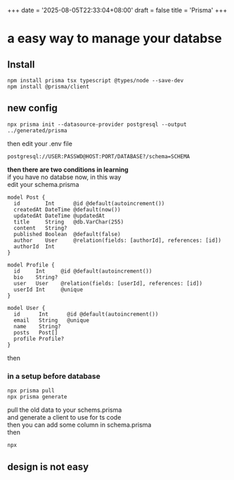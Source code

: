 +++
date = '2025-08-05T22:33:04+08:00'
draft = false
title = 'Prisma'
+++
# a easy way to manage your databse

## Install
```
npm install prisma tsx typescript @types/node --save-dev
npm install @prisma/client
```

## new config
```
npx prisma init --datasource-provider postgresql --output ../generated/prisma
```
then edit your .env file
```
postgresql://USER:PASSWD@HOST:PORT/DATABASE?/schema=SCHEMA
```
**then there are two conditions in learning**  
if you have no databse now, in this way  
edit your schema.prisma
```
model Post {
  id        Int      @id @default(autoincrement())
  createdAt DateTime @default(now())
  updatedAt DateTime @updatedAt
  title     String   @db.VarChar(255)
  content   String?
  published Boolean  @default(false)
  author    User     @relation(fields: [authorId], references: [id])
  authorId  Int
}

model Profile {
  id     Int     @id @default(autoincrement())
  bio    String?
  user   User    @relation(fields: [userId], references: [id])
  userId Int     @unique
}

model User {
  id      Int      @id @default(autoincrement())
  email   String   @unique
  name    String?
  posts   Post[]
  profile Profile?
}
```
then

### in a setup before database
```
npx prisma pull
npx prisma generate
```
pull the old data to your schems.prisma  
and generate a client to use for ts code  
then you can add some column in schema.prisma  
then
```
npx 
```

## design is not easy
